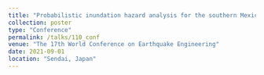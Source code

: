 ```yaml
---
title: "Probabilistic inundation hazard analysis for the southern Mexican Pacific coast"
collection: poster
type: "Conference"
permalink: /talks/110_conf
venue: "The 17th World Conference on Earthquake Engineering"
date: 2021-09-01
location: "Sendai, Japan"
---
```

